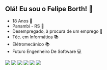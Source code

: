## Olá! Eu sou o Felipe Borth! 👋

- 18 Anos 📆
- Panambi - RS 📍
- Desempregado, à procura de um emprego 💼
- Téc. em Informática 📚
- Elétromecânico 📚
- Futuro Engenheiro De Software 💻

<div> 
  <a href="https://www.youtube.com/channel/UCdy6ixSaHn2NuK9sfbH8gqQ" target="_blank"><img src="https://img.shields.io/badge/YouTube-FF0000?style=for-the-badge&logo=youtube&logoColor=white" target="_blank"></a>
  <a href="https://instagram.com/felipe_borth_" target="_blank"><img src="https://img.shields.io/badge/-Instagram-%23E4405F?style=for-the-badge&logo=instagram&logoColor=white" target="_blank"></a> 
<a href="https://www.facebook.com/felipe.borth.9" target="_blank"><img src="https://img.shields.io/badge/Facebook-1877F2?style=for-the-badge&logo=facebook&logoColor=white" target="_blank"></a> 
<a href="https://www.tiktok.com/@felipe_borth_" target="_blank"><img src="https://img.shields.io/badge/TikTok-000000?style=for-the-badge&logo=tiktok&logoColor=white" target="_blank"></a> 
  <a href="https://www.linkedin.com/in/felipe-borth-93aa05239" target="_blank"><img src="https://img.shields.io/badge/-LinkedIn-%230077B5?style=for-the-badge&logo=linkedin&logoColor=white" target="_blank"></a> 
   <a href = "mailto:felipeborth999@gmail.com"><img src="https://img.shields.io/badge/-Gmail-%23333?style=for-the-badge&logo=gmail&logoColor=white" target="_blank"></a>
</div>


